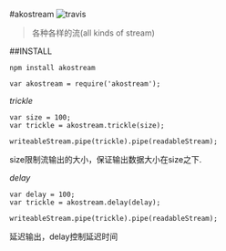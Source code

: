 #akostream
![travis](https://api.travis-ci.org/wyicwx/akostream.png)  

> 各种各样的流(all kinds of stream)

##INSTALL
```
npm install akostream
```

```
var akostream = require('akostream');
```
*trickle*
```
var size = 100;
var trickle = akostream.trickle(size);

writeableStream.pipe(trickle).pipe(readableStream);
```
size限制流输出的大小，保证输出数据大小在size之下.

*delay*
```
var delay = 100;
var trickle = akostream.delay(delay);

writeableStream.pipe(trickle).pipe(readableStream);
```
延迟输出，delay控制延迟时间



